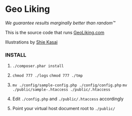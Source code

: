 Geo Liking
======

_We guarantee results marginally better than random™_

This is the source code that runs [GeoLiking.com](http://geoliking.com)

Illustrations by [Shie Kasai](http://www.shiekasai.com)

### INSTALL ###

 1. `./composer.phar install`

 3. `chmod 777 ./logs`
    `chmod 777 ./tmp`

 4. `mv ./config/sample-config.php ./config/config.php`
    `mv ./public/sample-.htaccess ./public/.htaccess`

 5. Edit `./config.php` and `./public/.htaccess` accordingly

 6. Point your virtual host document root to `./public/`
